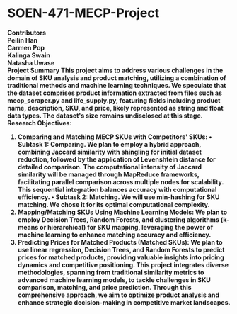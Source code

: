 # SOEN-471-MECP-Project <br>
<b> Contributors <br>
Peilin Han <br>
Carmen Pop <br>
Kalinga Swain <br>
Natasha Uwase <br>
Project Summary
This project aims to address various challenges in the domain of SKU analysis and product matching, utilizing a combination of traditional methods and machine learning techniques. We speculate that the dataset comprises product information extracted from files such as mecp_scraper.py and life_supply.py, featuring fields including product name, description, SKU, and price, likely represented as string and float data types. The dataset's size remains undisclosed at this stage.
Research Objectives:
1.	Comparing and Matching MECP SKUs with Competitors' SKUs:
•	Subtask 1: Comparing. We plan to employ a hybrid approach, combining Jaccard similarity with shingling for initial dataset reduction, followed by the application of Levenshtein distance for detailed comparison. The computational intensity of Jaccard similarity will be managed through MapReduce frameworks, facilitating parallel comparison across multiple nodes for scalability. This sequential integration balances accuracy with computational efficiency.
•	Subtask 2: Matching. We will use min-hashing for SKU matching. We chose it for its optimal computational complexity.
2.	Mapping/Matching SKUs Using Machine Learning Models: We plan to employ Decision Trees, Random Forests, and clustering algorithms (k-means or hierarchical) for SKU mapping, leveraging the power of machine learning to enhance matching accuracy and efficiency.
3.	Predicting Prices for Matched Products (Matched SKUs): We plan to use linear regression, Decision Trees, and Random Forests to predict prices for matched products, providing valuable insights into pricing dynamics and competitive positioning.
This project integrates diverse methodologies, spanning from traditional similarity metrics to advanced machine learning models, to tackle challenges in SKU comparison, matching, and price prediction. Through this comprehensive approach, we aim to optimize product analysis and enhance strategic decision-making in competitive market landscapes.
